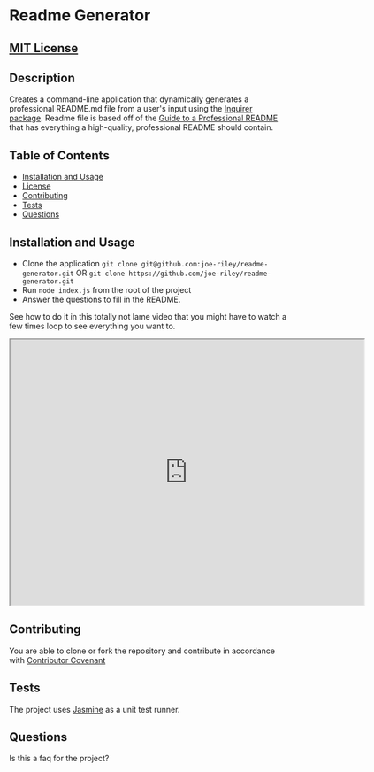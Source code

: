 # Readme Generator

## [MIT License](./LICENSE)

## Description 
Creates a command-line application that dynamically generates a professional README.md file from a user's input using the [Inquirer package](https://www.npmjs.com/package/inquirer). Readme file is based off of the [Guide to a Professional README](https://github.com/coding-boot-camp/potential-enigma/blob/master/readme-guide.md) that has everything a high-quality, professional README should contain.


## Table of Contents
* [Installation and Usage](#installation_and_usage)
* [License](#license)
* [Contributing](#contributing)
* [Tests](#tests)
* [Questions](#questions)


## Installation and Usage
* Clone the application `git clone git@github.com:joe-riley/readme-generator.git` OR `git clone https://github.com/joe-riley/readme-generator.git`
* Run `node index.js` from the root of the project 
* Answer the questions to fill in the README.

See how to do it in this totally not lame video that you might have to watch a few times loop to see everything you want to.
<iframe src="https://drive.google.com/file/d/1M4iTKFlaeex7PDQ6UOVDUguaVTEDaiyF/preview" width="640" height="480"></iframe>

## Contributing
You are able to clone or fork the repository and contribute in accordance with [Contributor Covenant](code_of_conduct.md)


## Tests
The project uses [Jasmine](https://www.npmjs.com/package/jasmine) as a unit test runner.

## Questions
Is this a faq for the project?